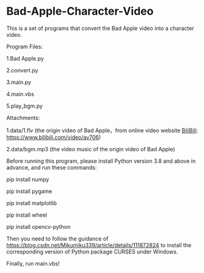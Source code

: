 # Bad-Apple-Character-Video
This is a set of programs that convert the Bad Apple video into a character video.


Program Files:

1.Bad Apple.py

2.convert.py

3.main.py

4.main.vbs

5.play_bgm.py


Attachments:

1.data/1.flv (the origin video of Bad Apple，from online video website [BiliBili](https://www.bilibili.com/): https://www.bilibili.com/video/av706)

2.data/bgm.mp3 (the video music of the origin video of Bad Apple)



Before running this program, please install Python version 3.8 and above in advance, and run these commands:

pip install numpy

pip install pygame

pip install matplotlib

pip install wheel

pip install opencv-python



Then you need to follow the guidance of https://blog.csdn.net/Mikumiku339/article/details/111872824 to install the corresponding version of Python package CURSES under Windows.

Finally, run main.vbs!
